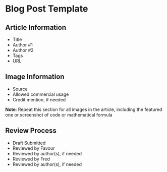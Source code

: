 # Blog Post Template

## Article Information

- Title
- Author #1
- Author #2
- Tags
- URL

## Image Information

- Source
- Allowed commercial usage
- Credit mention, if needed

**Note**: Repeat this section for all images in the article, including the featured one or screenshot of code or mathematical formula

## Review Process

- Draft Submitted
- Reviewed by Favour
- Reviewed by author(s), if needed
- Reviewed by Fred
- Reviewed by author(s), if needed

